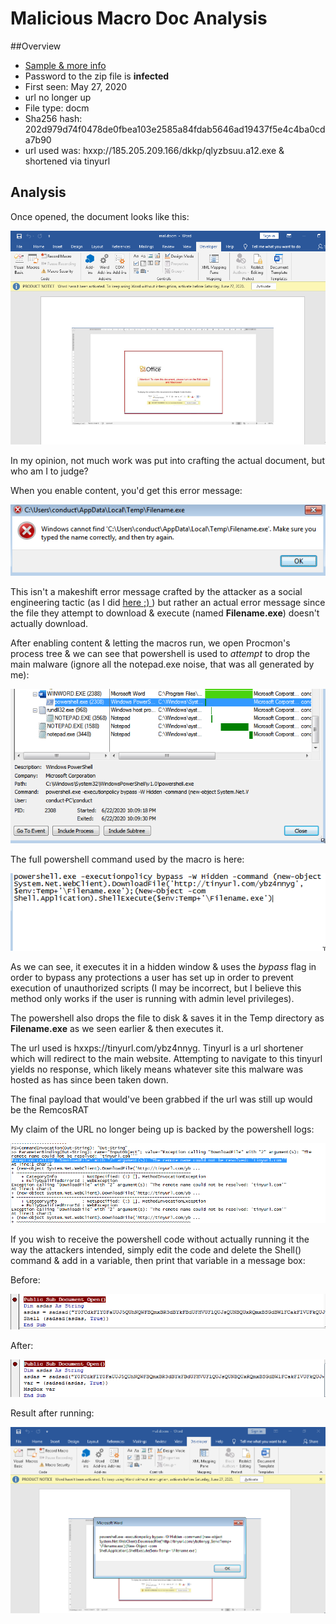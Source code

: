 # Malicious Macro Doc Analysis

##Overview

* [Sample & more info](https://bazaar.abuse.ch/sample/202d979d74f0478de0fbea103e2585a84fdab5646ad19437f5e4c4ba0cda7b90/) 
* Password to the zip file is **infected**
* First seen: May 27, 2020
* url no longer up
* File type: docm
* Sha256 hash: 202d979d74f0478de0fbea103e2585a84fdab5646ad19437f5e4c4ba0cda7b90
* url used was: hxxp://185.205.209.166/dkkp/qlyzbsuu.a12.exe & shortened via tinyurl

## Analysis

Once opened, the document looks like this:

![](/pics-set1/img8.png)

In my opinion, not much work was put into crafting the actual document, but who am I to judge?

When you enable content, you'd get this error message:

![](/pics-set1/img1.png)

This isn't a makeshift error message crafted by the attacker as a social engineering tactic (as I did [here ;) ](https://github.com/1d8/pysock)) but rather an actual error message since the file they attempt to download & execute (named **Filename.exe**) doesn't actually download.

After enabling content & letting the macros run, we open Procmon's process tree & we can see that powershell is used to *attempt* to drop the main malware (ignore all the notepad.exe noise, that was all generated by me):

![](/pics-set1/img2.png)

The full powershell command used by the macro is here:

![](/pics-set1/img3.png)

As we can see, it executes it in a hidden window & uses the *bypass* flag in order to bypass any protections a user has set up in order to prevent execution of unauthorized scripts (I may be incorrect, but I believe this method only works if the user is running with admin level privileges).

The powershell also drops the file to disk & saves it in the Temp directory as **Filename.exe** as we seen earlier & then executes it.

The url used is hxxps://tinyurl.com/ybz4nnyg. Tinyurl is a url shortener which will redirect to the main website. Attempting to navigate to this tinyurl yields no response, which likely means whatever site this malware was hosted as has since been taken down.

The final payload that would've been grabbed if the url was still up would be the RemcosRAT

My claim of the URL no longer being up is backed by the powershell logs:

![](/pics-set1/img4.png)

If you wish to receive the powershell code without actually running it the way the attackers intended, simply edit the code and delete the Shell() command & add in a variable, then print that variable in a message box:

Before:

![](/pics-set1/img5.png)

After:

![](/pics-set1/img6.png)

Result after running:

![](/pics-set1/img7.png)
